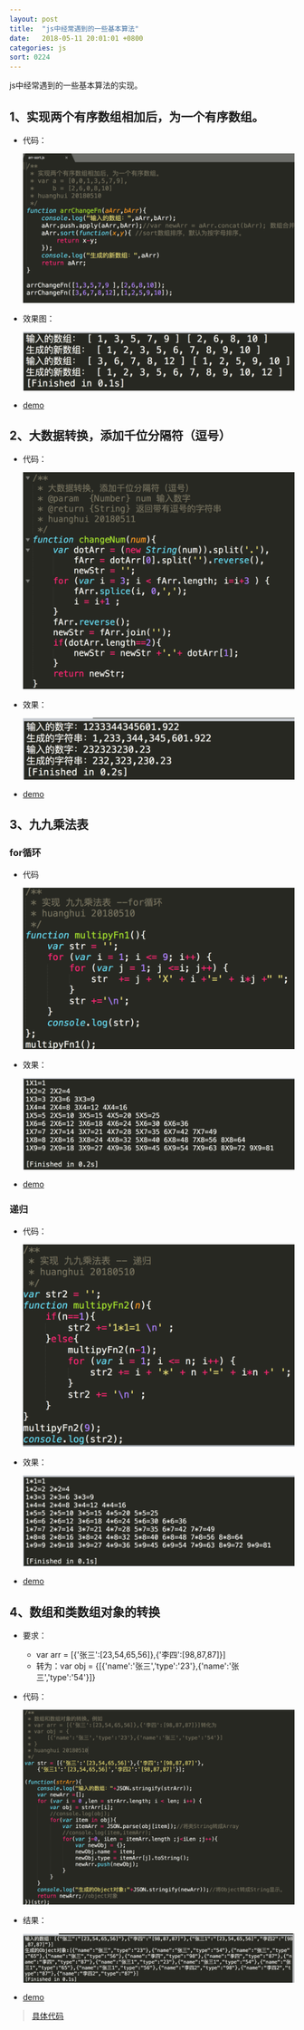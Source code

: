 ```yaml
---
layout: post
title:  "js中经常遇到的一些基本算法"
date:   2018-05-11 20:01:01 +0800
categories: js
sort: 0224
---
```


js中经常遇到的一些基本算法的实现。

## 1、实现两个有序数组相加后，为一个有序数组。

- 代码：

    ![效果图](../../assets/js/2401-dm.png)

- 效果图：

    ![效果图](../../assets/js/2401.png)

- [demo](https://github.com/huanghui8030/JS-base/blob/master/demo-zyb/arr-sort.js)

## 2、大数据转换，添加千位分隔符（逗号）

- 代码：

    ![效果图](../../assets/js/2402-dm.png)

- 效果：

    ![效果图](../../assets/js/2402.png)

- [demo](https://github.com/huanghui8030/JS-base/blob/master/demo-zyb/num-str.js)


## 3、九九乘法表

### for循环

- 代码

    ![效果图](../../assets/js/2403-dm.png)

- 效果：

    ![效果图](../../assets/js/2403.png)

- [demo](https://github.com/huanghui8030/JS-base/blob/master/demo-zyb/multipy.js)


### 递归

- 代码：

    ![效果图](../../assets/js/2404-dm.png)

- 效果：

    ![效果图](../../assets/js/2404.png)

- [demo](https://github.com/huanghui8030/JS-base/blob/master/demo-zyb/multipy.js)


## 4、数组和类数组对象的转换

- 要求：

  - var arr = [{'张三':[23,54,65,56]},{'李四':[98,87,87]}]
  - 转为：var obj = {[{'name':'张三','type':'23'},{'name':'张三','type':'54'}]}

- 代码：

  ![效果图](../../assets/js/2405-dm.png)

- 结果：

  ![效果图](../../assets/js/2405.png)

- [demo](https://github.com/huanghui8030/JS-base/blob/master/demo-zyb/arr-obj.js)



> [具体代码](https://github.com/huanghui8030/JS-base/tree/master/demo-zyb/)